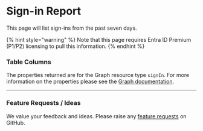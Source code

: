 # Sign-in Report

This page will list sign-ins from the past seven days.

{% hint style="warning" %}
Note that this page requires Entra ID Premium (P1/P2) licensing to pull this information.&#x20;
{% endhint %}

### Table Columns

The properties returned are for the Graph resource type `signIn`. For more information on the properties please see the [Graph documentation](https://learn.microsoft.com/en-us/graph/api/resources/signin?view=graph-rest-1.0#properties).

***

### Feature Requests / Ideas

We value your feedback and ideas. Please raise any [feature requests](https://github.com/KelvinTegelaar/CIPP/issues/new?assignees=\&labels=enhancement%2Cno-priority\&projects=\&template=feature.yml\&title=%5BFeature+Request%5D%3A+) on GitHub.

